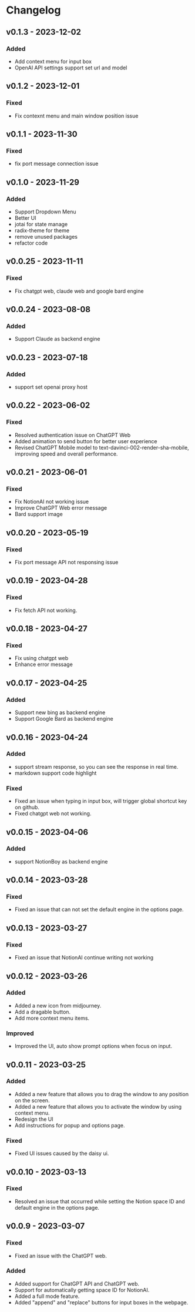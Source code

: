 # Changelog

## v0.1.3 - 2023-12-02

### Added
- Add context menu for input box
- OpenAI API settings support set url and model

## v0.1.2 - 2023-12-01

### Fixed
- Fix contexnt menu and main window position issue

## v0.1.1 - 2023-11-30

### Fixed
- fix port message connection issue

## v0.1.0 - 2023-11-29

### Added

-   Support Dropdown Menu
-   Better UI
-   jotai for state manage
-   radix-theme for theme
-   remove unused packages
-   refactor code

## v0.0.25 - 2023-11-11

### Fixed

-   Fix chatgpt web, claude web and google bard engine

## v0.0.24 - 2023-08-08

### Added

-   Support Claude as backend engine

## v0.0.23 - 2023-07-18

### Added

-   support set openai proxy host

## v0.0.22 - 2023-06-02

### Fixed

-   Resolved authentication issue on ChatGPT Web
-   Added animation to send button for better user experience
-   Revised ChatGPT Mobile model to text-davinci-002-render-sha-mobile, improving speed and overall performance.

## v0.0.21 - 2023-06-01

### Fixed

-   Fix NotionAI not working issue
-   Improve ChatGPT Web error message
-   Bard support image

## v0.0.20 - 2023-05-19

### Fixed

-   Fix port message API not responsing issue

## v0.0.19 - 2023-04-28

### Fixed

-   Fix fetch API not working.

## v0.0.18 - 2023-04-27

### Fixed

-   Fix using chatgpt web
-   Enhance error message

## v0.0.17 - 2023-04-25

### Added

-   Support new bing as backend engine
-   Support Google Bard as backend engine

## v0.0.16 - 2023-04-24

### Added

-   support stream response, so you can see the response in real time.
-   markdown support code highlight

### Fixed

-   Fixed an issue when typing in input box, will trigger global shortcut key on github.
-   Fixed chatgpt web not working.

## v0.0.15 - 2023-04-06

### Added

-   support NotionBoy as backend engine

## v0.0.14 - 2023-03-28

### Fixed

-   Fixed an issue that can not set the default engine in the options page.

## v0.0.13 - 2023-03-27

### Fixed

-   Fixed an issue that NotionAI continue writing not working

## v0.0.12 - 2023-03-26

### Added

-   Added a new icon from midjourney.
-   Add a dragable button.
-   Add more context menu items.

### Improved

-   Improved the UI, auto show prompt options when focus on input.

## v0.0.11 - 2023-03-25

### Added

-   Added a new feature that allows you to drag the window to any position on the screen.
-   Added a new feature that allows you to activate the window by using context menu.
-   Redesign the UI
-   Add instructions for popup and options page.

### Fixed

-   Fixed UI issues caused by the daisy ui.

## v0.0.10 - 2023-03-13

### Fixed

-   Resolved an issue that occurred while setting the Notion space ID and default engine in the options page.

## v0.0.9 - 2023-03-07

### Fixed

-   Fixed an issue with the ChatGPT web.

### Added

-   Added support for ChatGPT API and ChatGPT web.
-   Support for automatically getting space ID for NotionAI.
-   Added a full mode feature.
-   Added "append" and "replace" buttons for input boxes in the webpage.
